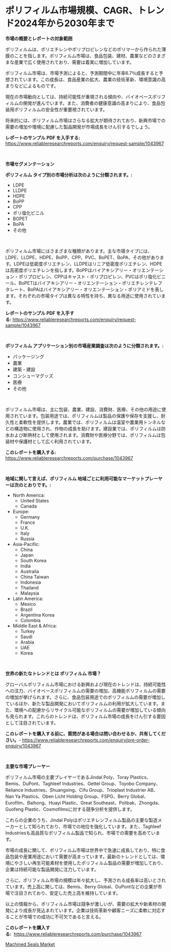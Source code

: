 <p><h1>ポリフィルム市場規模、CAGR、トレンド2024年から2030年まで</h1></p><p><strong>市場の概要とレポートの対象範囲</strong></p>
<p><p>ポリフィルムは、ポリエチレンやポリプロピレンなどのポリマーから作られた薄膜のことを指します。ポリフィルム市場は、食品包装、建材、農業などのさまざまな産業で広く使用されており、需要は着実に増加しています。</p><p>ポリフィルム市場は、市場予測によると、予測期間中に年率6.7％成長すると予想されています。この成長は、食品産業の拡大、農業の技術革新、環境意識の高まりなどによるものです。</p><p>現在の市場動向としては、持続可能性が重視される傾向や、バイオベースポリフィルムの開発が進んでいます。また、消費者の健康意識の高まりにより、食品包装用ポリフィルムの安全性が重要視されています。</p><p>将来的には、ポリフィルム市場はさらなる拡大が期待されており、新興市場での需要の増加や環境に配慮した製品開発が市場成長をけん引するでしょう。</p></p>
<p><strong>レポートのサンプル PDF を入手する:</strong> <a href="https://www.reliableresearchreports.com/enquiry/request-sample/1043967">https://www.reliableresearchreports.com/enquiry/request-sample/1043967</a></p>
<p>&nbsp;</p>
<p><strong>市場セグメンテーション</strong></p>
<p><strong>ポリフィルム タイプ別の市場分析は次のように分類されます。:</strong></p>
<p><ul><li>LDPE</li><li>LLDPE</li><li>HDPE</li><li>BoPP</li><li>CPP</li><li>ポリ塩化ビニル</li><li>BOPET</li><li>BoPA</li><li>その他</li></ul></p>
<p>&nbsp;</p>
<p><p>ポリフィルム市場にはさまざまな種類があります。主な市場タイプには、LDPE、LLDPE、HDPE、BoPP、CPP、PVC、BoPET、BoPA、その他があります。LDPEは低密度ポリエチレン、LLDPEはリニア低密度ポリエチレン、HDPEは高密度ポリエチレンを指します。BoPPはバイアキシアリー・オリエンテーション・ポリプロピレン、CPPはキャスト・ポリプロピレン、PVCはポリ塩化ビニール、BoPETはバイアキシアリー・オリエンテーション・ポリエチレンテレフタレート、BoPAはバイアキシアリー・オリエンテーション・ポリアミドを表します。それぞれの市場タイプは異なる特性を持ち、異なる用途に使用されています。</p></p>
<p><strong>レポートのサンプル PDF を入手する:</strong>&nbsp;<a href="https://www.reliableresearchreports.com/enquiry/request-sample/1043967">https://www.reliableresearchreports.com/enquiry/request-sample/1043967</a></p>
<p>&nbsp;</p>
<p><strong> ポリフィルム アプリケーション別の市場産業調査は次のように分類されます。:</strong></p>
<p><ul><li>パッケージング</li><li>農業</li><li>建築・建設</li><li>コンシューマグッズ</li><li>医療</li><li>その他</li></ul></p>
<p>&nbsp;</p>
<p><p>ポリフィルム市場は、主に包装、農業、建設、消費財、医療、その他の用途に使用されています。包装用途では、ポリフィルムは製品の保護や保存を支援し、耐久性と柔軟性を提供します。農業では、ポリフィルムは温室や農業用トンネルなどの構造物に使用され、作物の成長を助けます。建設業では、ポリフィルムは防水および断熱材として使用されます。消費財や医療分野では、ポリフィルムは包装材や保護材として広く利用されています。</p></p>
<p><strong>このレポートを購入する:</strong>&nbsp; <a href="https://www.reliableresearchreports.com/purchase/1043967">https://www.reliableresearchreports.com/purchase/1043967</a></p>
<p>&nbsp;</p>
<p><strong>地域に関して言えば、ポリフィルム 地域ごとに利用可能なマーケットプレーヤーは次のとおりです。:</strong></p>
<p><ul>
    <li>
        North America:
        <ul>
            <li>United States</li>
            <li>Canada</li>
        </ul>
    </li>
    <li>
        Europe:
        <ul>
            <li>Germany</li>
            <li>France</li>
            <li>U.K.</li>
            <li>Italy</li>
            <li>Russia</li>
        </ul>
    </li>
    <li>
        Asia-Pacific:
        <ul>
            <li>China</li>
            <li>Japan</li>
            <li>South Korea</li>
            <li>India</li>
            <li>Australia</li>
            <li>China Taiwan</li>
            <li>Indonesia</li>
            <li>Thailand</li>
            <li>Malaysia</li>
        </ul>
    </li>
    <li>
        Latin America:
        <ul>
            <li>Mexico</li>
            <li>Brazil</li>
            <li>Argentina Korea</li>
            <li>Colombia</li>
        </ul>
    </li>
    <li>
        Middle East & Africa:
        <ul>
            <li>Turkey</li>
            <li>Saudi</li>
            <li>Arabia</li>
            <li>UAE</li>
            <li>Korea</li>
        </ul>
    </li>
    </ul></p>
<p>&nbsp;</p>
<p><strong>世界の新たなトレンドとは ポリフィルム 市場？</strong></p>
<p><p>グローバルポリフィルム市場における新興および現在のトレンドは、持続可能性への注力、バイオベースポリフィルムの需要の増加、高機能ポリフィルムの需要の増加が挙げられます。さらに、食品包装用途でのポリフィルムの需要が増加しているほか、新たな製品開発においてポリフィルムの利用が拡大しています。また、環境への配慮からリサイクル可能なポリフィルムの需要が増加している傾向も見られます。これらのトレンドは、ポリフィルム市場の成長をけん引する要因として注目されています。</p></p>
<p><strong>このレポートを購入する前に、質問がある場合は問い合わせるか、共有してください。</strong>- <a href="https://www.reliableresearchreports.com/enquiry/pre-order-enquiry/1043967">https://www.reliableresearchreports.com/enquiry/pre-order-enquiry/1043967</a></p>
<p>&nbsp;</p>
<p><strong>主要な市場プレーヤー</strong></p>
<p><p>ポリフィルム市場の主要プレイヤーであるJindal Poly、Toray Plastics、Bemis、DuPont、Taghleef Industries、Gettel Group、Toyobo Company、Reliance Industries、Shuangxing、Cifu Group、Trioplast Industrier AB、Nan Ya Plastics、Oben Licht Holding Group、FSPG、Berry Global、Eurofilm、Baihong、Huayi Plastic、Great Southeast、Polibak、Zhongda、Guofeng Plastic、Cosmofilmsに対する競争分析を提供します。 </p><p>これらの企業のうち、Jindal Polyはポリエチレンフィルム製品の主要な製造メーカーとして知られており、市場での地位を強化しています。また、Taghleef Industriesも高品質なポリフィルム製品で知られ、市場での需要を高めています。</p><p>市場の成長に関して、ポリフィルム市場は世界中で急速に成長しており、特に食品包装や産業用途において需要が高まっています。最新のトレンドとしては、環境にやさしい再生可能素材を使用したポリフィルム製品の需要が増加しており、企業は持続可能な製品開発に注力しています。</p><p>さらに、ポリフィルム市場の規模は年々拡大し、予測される成長率は高いとされています。売上高に関しては、Bemis、Berry Global、DuPontなどの企業が市場で注目されており、安定した売上高を維持しています。</p><p>以上の情報から、ポリフィルム市場は競争が激しいが、需要の拡大や新素材の開発により成長が見込まれています。企業は技術革新や顧客ニーズに柔軟に対応することが市場での成功に不可欠であると言える。</p></p>
<p><strong>このレポートを購入する:</strong>&nbsp;&nbsp;<a href="https://www.reliableresearchreports.com/purchase/1043967">https://www.reliableresearchreports.com/purchase/1043967</a></p>
<p><p><a href="https://full-wildebeest-80b.notion.site/Global-Machined-Seals-Market-Size-and-Market-Trends-Insights-and-Projections-from-2024-to-2031-a90d4008daad4b03b707ebe50b86d5c7">Machined Seals Market</a></p></p>